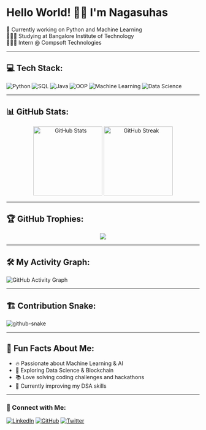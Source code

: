 # Hello World! 👋🏼 I'm Nagasuhas  
🛜 Currently working on Python and Machine Learning  
👨🏼‍🎓 Studying at Bangalore Institute of Technology  
👨🏼‍💻 Intern @ Compsoft Technologies  

---

## 💻 Tech Stack:
![Python](https://img.shields.io/badge/Python-3776AB?style=for-the-badge&logo=python&logoColor=white)
![SQL](https://img.shields.io/badge/SQL-4479A1?style=for-the-badge&logo=postgresql&logoColor=white)
![Java](https://img.shields.io/badge/Java-ED8B00?style=for-the-badge&logo=java&logoColor=white)
![OOP](https://img.shields.io/badge/OOP-Object%20Oriented%20Programming-blue?style=for-the-badge)
![Machine Learning](https://img.shields.io/badge/Machine%20Learning-FF6F61?style=for-the-badge&logo=python&logoColor=white)
![Data Science](https://img.shields.io/badge/Data%20Science-4B8BBE?style=for-the-badge&logo=python&logoColor=white)

---

## 📊 GitHub Stats:
<div align="center">
  <img src="https://github-readme-stats.vercel.app/api?username=Nagasuhas&show_icons=true&theme=radical&count_private=true" alt="GitHub Stats" height="180px"/>
  <img src="https://github-readme-streak-stats.herokuapp.com/?user=Nagasuhas&theme=radical" alt="GitHub Streak" height="180px"/>
</div>

---

## 🏆 GitHub Trophies:
<p align="center">
  <img src="https://github-profile-trophy.vercel.app/?username=Nagasuhas&theme=radical&no-frame=true&margin-w=15" />
</p>

---

## 🛠️ My Activity Graph:
![GitHub Activity Graph](https://github-readme-activity-graph.cyclic.app/graph?username=Nagasuhas&theme=react-dark&hide_border=true)

---

## 🏗️ Contribution Snake:
<picture>
  <source media="(prefers-color-scheme: dark)" srcset="https://raw.githubusercontent.com/tobiasmeyhoefer/tobiasmeyhoefer/output/github-snake-dark.svg" />
  <source media="(prefers-color-scheme: light)" srcset="https://raw.githubusercontent.com/tobiasmeyhoefer/tobiasmeyhoefer/output/github-snake.svg" />
  <img alt="github-snake" src="https://raw.githubusercontent.com/tobiasmeyhoefer/tobiasmeyhoefer/output/github-snake.svg" />
</picture>

---

## 🌟 Fun Facts About Me:
- 🔥 Passionate about Machine Learning & AI  
- 🚀 Exploring Data Science & Blockchain  
- 📚 Love solving coding challenges and hackathons  
- 🎯 Currently improving my DSA skills  

---

### 🤝 Connect with Me:
[![LinkedIn](https://img.shields.io/badge/LinkedIn-0A66C2?style=for-the-badge&logo=linkedin&logoColor=white)](https://www.linkedin.com/in/nagasuhas-s/)
[![GitHub](https://img.shields.io/badge/GitHub-181717?style=for-the-badge&logo=github&logoColor=white)](https://github.com/Nagasuhas/)
[![Twitter](https://img.shields.io/badge/Twitter-1DA1F2?style=for-the-badge&logo=twitter&logoColor=white)](https://twitter.com/Nagasuhas/)







